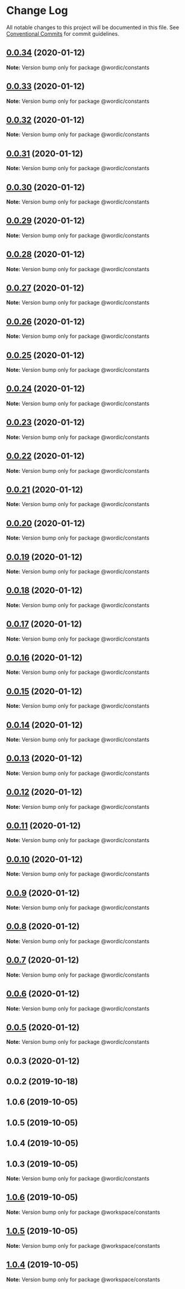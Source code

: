 # Change Log

All notable changes to this project will be documented in this file.
See [Conventional Commits](https://conventionalcommits.org) for commit guidelines.

## [0.0.34](https://github.com/shakogegia/wordic/compare/@wordic/constants@0.0.33...@wordic/constants@0.0.34) (2020-01-12)

**Note:** Version bump only for package @wordic/constants

## [0.0.33](https://github.com/shakogegia/wordic/compare/@wordic/constants@0.0.32...@wordic/constants@0.0.33) (2020-01-12)

**Note:** Version bump only for package @wordic/constants

## [0.0.32](https://github.com/shakogegia/wordic/compare/@wordic/constants@0.0.31...@wordic/constants@0.0.32) (2020-01-12)

**Note:** Version bump only for package @wordic/constants

## [0.0.31](https://github.com/shakogegia/wordic/compare/@wordic/constants@0.0.30...@wordic/constants@0.0.31) (2020-01-12)

**Note:** Version bump only for package @wordic/constants

## [0.0.30](https://github.com/shakogegia/wordic/compare/@wordic/constants@0.0.29...@wordic/constants@0.0.30) (2020-01-12)

**Note:** Version bump only for package @wordic/constants

## [0.0.29](https://github.com/shakogegia/wordic/compare/@wordic/constants@0.0.28...@wordic/constants@0.0.29) (2020-01-12)

**Note:** Version bump only for package @wordic/constants

## [0.0.28](https://github.com/shakogegia/wordic/compare/@wordic/constants@0.0.27...@wordic/constants@0.0.28) (2020-01-12)

**Note:** Version bump only for package @wordic/constants

## [0.0.27](https://github.com/shakogegia/wordic/compare/@wordic/constants@0.0.26...@wordic/constants@0.0.27) (2020-01-12)

**Note:** Version bump only for package @wordic/constants

## [0.0.26](https://github.com/shakogegia/wordic/compare/@wordic/constants@0.0.25...@wordic/constants@0.0.26) (2020-01-12)

**Note:** Version bump only for package @wordic/constants

## [0.0.25](https://github.com/shakogegia/wordic/compare/@wordic/constants@0.0.24...@wordic/constants@0.0.25) (2020-01-12)

**Note:** Version bump only for package @wordic/constants

## [0.0.24](https://github.com/shakogegia/wordic/compare/@wordic/constants@0.0.23...@wordic/constants@0.0.24) (2020-01-12)

**Note:** Version bump only for package @wordic/constants

## [0.0.23](https://github.com/shakogegia/wordic/compare/@wordic/constants@0.0.22...@wordic/constants@0.0.23) (2020-01-12)

**Note:** Version bump only for package @wordic/constants

## [0.0.22](https://github.com/shakogegia/wordic/compare/@wordic/constants@0.0.21...@wordic/constants@0.0.22) (2020-01-12)

**Note:** Version bump only for package @wordic/constants

## [0.0.21](https://github.com/shakogegia/wordic/compare/@wordic/constants@0.0.20...@wordic/constants@0.0.21) (2020-01-12)

**Note:** Version bump only for package @wordic/constants

## [0.0.20](https://github.com/shakogegia/wordic/compare/@wordic/constants@0.0.19...@wordic/constants@0.0.20) (2020-01-12)

**Note:** Version bump only for package @wordic/constants

## [0.0.19](https://github.com/shakogegia/wordic/compare/@wordic/constants@0.0.18...@wordic/constants@0.0.19) (2020-01-12)

**Note:** Version bump only for package @wordic/constants

## [0.0.18](https://github.com/shakogegia/wordic/compare/@wordic/constants@0.0.17...@wordic/constants@0.0.18) (2020-01-12)

**Note:** Version bump only for package @wordic/constants

## [0.0.17](https://github.com/shakogegia/wordic/compare/@wordic/constants@0.0.16...@wordic/constants@0.0.17) (2020-01-12)

**Note:** Version bump only for package @wordic/constants

## [0.0.16](https://github.com/shakogegia/wordic/compare/@wordic/constants@0.0.15...@wordic/constants@0.0.16) (2020-01-12)

**Note:** Version bump only for package @wordic/constants

## [0.0.15](https://github.com/shakogegia/wordic/compare/@wordic/constants@0.0.14...@wordic/constants@0.0.15) (2020-01-12)

**Note:** Version bump only for package @wordic/constants

## [0.0.14](https://github.com/shakogegia/wordic/compare/@wordic/constants@0.0.13...@wordic/constants@0.0.14) (2020-01-12)

**Note:** Version bump only for package @wordic/constants

## [0.0.13](https://github.com/shakogegia/wordic/compare/@wordic/constants@0.0.12...@wordic/constants@0.0.13) (2020-01-12)

**Note:** Version bump only for package @wordic/constants

## [0.0.12](https://github.com/shakogegia/wordic/compare/@wordic/constants@0.0.10...@wordic/constants@0.0.12) (2020-01-12)

**Note:** Version bump only for package @wordic/constants

## [0.0.11](https://github.com/shakogegia/wordic/compare/@wordic/constants@0.0.10...@wordic/constants@0.0.11) (2020-01-12)

**Note:** Version bump only for package @wordic/constants

## [0.0.10](https://github.com/shakogegia/wordic/compare/@wordic/constants@0.0.9...@wordic/constants@0.0.10) (2020-01-12)

**Note:** Version bump only for package @wordic/constants

## [0.0.9](https://github.com/shakogegia/wordic/compare/@wordic/constants@0.0.8...@wordic/constants@0.0.9) (2020-01-12)

**Note:** Version bump only for package @wordic/constants

## [0.0.8](https://github.com/shakogegia/wordic/compare/@wordic/constants@0.0.7...@wordic/constants@0.0.8) (2020-01-12)

**Note:** Version bump only for package @wordic/constants

## [0.0.7](https://github.com/shakogegia/wordic/compare/@wordic/constants@0.0.6...@wordic/constants@0.0.7) (2020-01-12)

**Note:** Version bump only for package @wordic/constants

## [0.0.6](https://github.com/shakogegia/wordic/compare/@wordic/constants@0.0.5...@wordic/constants@0.0.6) (2020-01-12)

**Note:** Version bump only for package @wordic/constants

## [0.0.5](https://github.com/shakogegia/wordic/compare/@wordic/constants@0.0.4...@wordic/constants@0.0.5) (2020-01-12)

**Note:** Version bump only for package @wordic/constants

## 0.0.3 (2020-01-12)

## 0.0.2 (2019-10-18)

## 1.0.6 (2019-10-05)

## 1.0.5 (2019-10-05)

## 1.0.4 (2019-10-05)

## 1.0.3 (2019-10-05)

**Note:** Version bump only for package @wordic/constants

## [1.0.6](https://github.com/shakogegia/mern-monorepo-boilerplate/compare/v1.0.5...v1.0.6) (2019-10-05)

**Note:** Version bump only for package @workspace/constants

## [1.0.5](https://github.com/shakogegia/mern-monorepo-boilerplate/compare/v1.0.4...v1.0.5) (2019-10-05)

**Note:** Version bump only for package @workspace/constants

## [1.0.4](https://github.com/shakogegia/mern-monorepo-boilerplate/compare/v1.0.3...v1.0.4) (2019-10-05)

**Note:** Version bump only for package @workspace/constants
